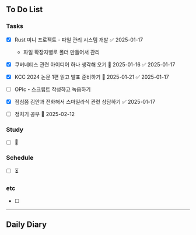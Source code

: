 ## To Do List
### Tasks
- [x] Rust 미니 프로젝트 - 파일 관리 시스템 개발 ✅ 2025-01-17
	- 파일 확장자별로 폴더 만들어서 관리

- [x] 쿠버네티스 관련 아이디어 하나 생각해 오기 📅 2025-01-16 ✅ 2025-01-17
- [x] KCC 2024 논문 1편 읽고 발표 준비하기 📅 2025-01-21 ✅ 2025-01-17

- [ ] OPIc - 스크립트 작성하고 녹음하기

- [x] 점심쯤 김안과 전화해서 스마일라식 관련 상담하기 ✅ 2025-01-17
- [ ] 정처기 공부 📅 2025-02-12

### Study
- [ ] 📅 

### Schedule
- [ ] ⏳

### etc
- [ ] 

---
## Daily Diary

